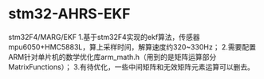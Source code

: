 # stm32-AHRS-EKF
stm32F4/MARG/EKF
1.基于stm32F4实现的ekf算法，传感器mpu6050+HMC5883L，算上采样时间，解算速度约320~330Hz；
2.需要配置ARM针对单片机的数学优化库arm_math.h（用到的是矩阵运算部分MatrixFunctions）；
3.有待优化，一些中间矩阵和无效矩阵元素运算可以删去。
